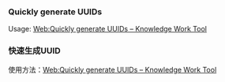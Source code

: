 ### Quickly generate UUIDs 

Usage: [Web:Quickly generate UUIDs – Knowledge Work Tool](https://knowledgeworktool.com/quickly-generate-uuids/)
### 快速生成UUID

使用方法：[Web:Quickly generate UUIDs – Knowledge Work Tool](https://knowledgeworktool.com/quickly-generate-uuids/)
